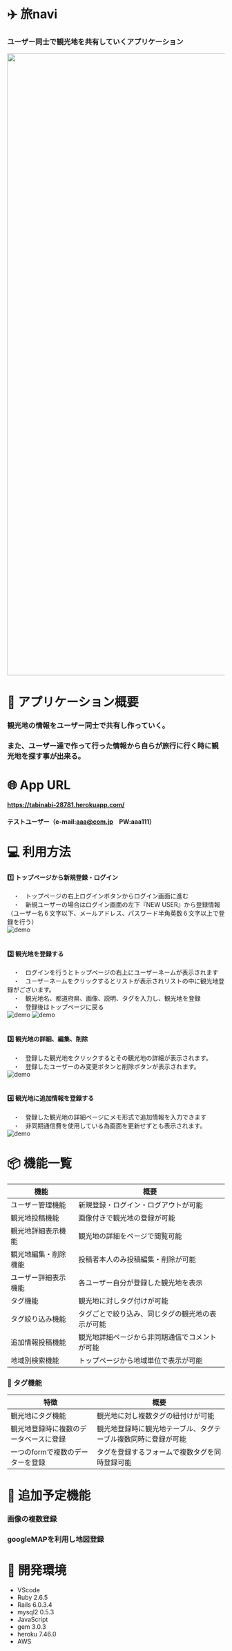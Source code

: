 # ✈️  旅navi
### ユーザー同士で観光地を共有していくアプリケーション

<img width="1440" src="https://user-images.githubusercontent.com/69281517/104941372-53f00d80-59f6-11eb-8a6d-89dd8da699cf.jpg">

# 💭  アプリケーション概要
### 観光地の情報をユーザー同士で共有し作っていく。
### また、ユーザー達で作って行った情報から自らが旅行に行く時に観光地を探す事が出来る。




# 🌐  App URL 
#### https://tabinabi-28781.herokuapp.com/
#### テストユーザー（e-mail:aaa@com.jp　PW:aaa111）


# 💻  利用方法
#### 1️⃣ トップページから新規登録・ログイン
　・　トップページの右上ログインボタンからログイン画面に進む<br>
　・　新規ユーザーの場合はログイン画面の左下『NEW USER』から登録情報（ユーザー名６文字以下、メールアドレス、パスワード半角英数６文字以上で登録を行う）<br>
![demo](https://gyazo.com/33e6332de6902284af882773a6cc0789/raw)
<br>
<br>
#### 2️⃣ 観光地を登録する
　・　ログインを行うとトップページの右上にユーザーネームが表示されます<br>
　・　ユーザーネームをクリックするとリストが表示されリストの中に観光地登録がございます。<br>
　・　観光地名、都道府県、画像、説明、タグを入力し、観光地を登録<br>
　・　登録後はトップページに戻る<br>
![demo](https://gyazo.com/9fea361d7e520efc23c69c3ed4503135/raw)
![demo](https://gyazo.com/e1db1fe0004b5bea95bf09967712fe3c/raw)
<br>
<br>
#### 3️⃣ 観光地の詳細、編集、削除
　・　登録した観光地をクリックするとその観光地の詳細が表示されます。<br>
　・　登録したユーザーのみ変更ボタンと削除ボタンが表示されます。<br>
 ![demo](https://gyazo.com/3a6042562a8e54cdafc69730ef6e4207/raw)
<br>
<br>
#### 4️⃣ 観光地に追加情報を登録する
　・　登録した観光地の詳細ページにメモ形式で追加情報を入力できます<br>
　・　非同期通信費を使用している為画面を更新せずとも表示されます。<br>
 ![demo](https://gyazo.com/0076e3dcfcc7b8096b6ff0de7650fa42/raw)


# 📦  機能一覧
| 機能           | 概要             |
| -------------- | -----------------|
| ユーザー管理機能　| 新規登録・ログイン・ログアウトが可能  |
| 観光地投稿機能 | 画像付きで観光地の登録が可能 |
| 観光地詳細表示機能 | 観光地の詳細をページで閲覧可能 |
| 観光地編集・削除機能 | 投稿者本人のみ投稿編集・削除が可能 |
| ユーザー詳細表示機能 | 各ユーザー自分が登録した観光地を表示 |
| タグ機能 | 観光地に対しタグ付けが可能 |
| タグ絞り込み機能 | タグごとで絞り込み、同じタグの観光地の表示が可能 |
| 追加情報投稿機能 | 観光地詳細ページから非同期通信でコメントが可能|
| 地域別検索機能 | トップページから地域単位で表示が可能|

### 📝 タグ機能
| 特徴            | 概要             |
| -------------- | -----------------|
| 観光地にタグ機能　| 観光地に対し複数タグの紐付けが可能　|
| 観光地登録時に複数のデータベースに登録 | 観光地登録時に観光地テーブル、タグテーブル複数同時に登録が可能 |
| 一つのformで複数のデーターを登録 | タグを登録するフォームで複数タグを同時登録可能 |

# 🔨 追加予定機能
### 画像の複数登録
### googleMAPを利用し地図登録 


# 🚜 開発環境

- VScode
- Ruby 2.6.5
- Rails 6.0.3.4
- mysql2 0.5.3
- JavaScript
- gem 3.0.3
- heroku 7.46.0
- AWS

